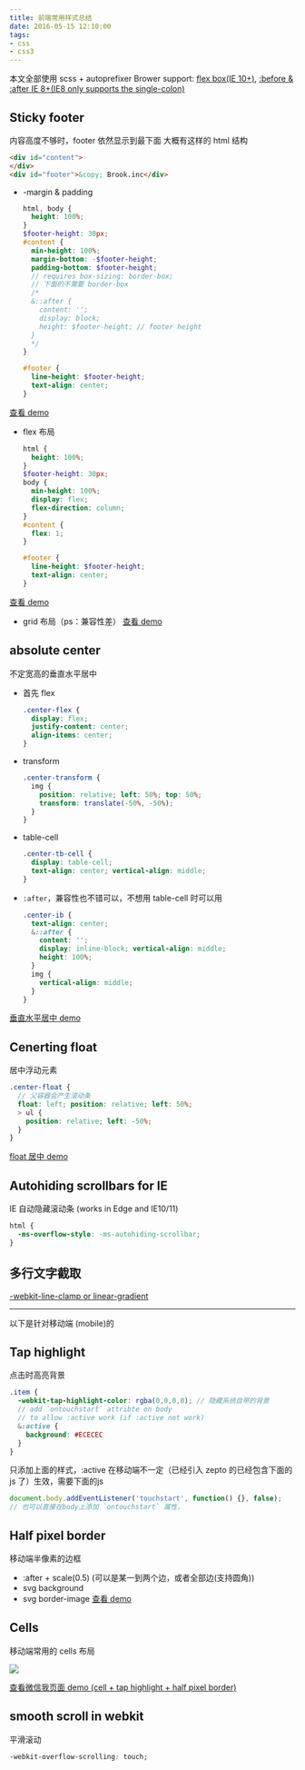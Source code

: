 ```yaml
---
title: 前端常用样式总结
date: 2016-05-15 12:10:00
tags:
- css
- css3
---
```


本文全部使用 scss + autoprefixer
Brower support: [flex box(IE 10+)](http://caniuse.com/#search=flex), [:before & :after IE 8+(IE8 only supports the single-colon)](http://caniuse.com/#search=generate)

## Sticky footer

内容高度不够时，footer 依然显示到最下面
大概有这样的 html 结构
<!-- more -->
```html
<div id="content">
</div>
<div id="footer">&copy; Brook.inc</div>
```

* -margin & padding
  ```scss
  html, body {
    height: 100%;
  }
  $footer-height: 30px;
  #content {
    min-height: 100%;
    margin-bottom: -$footer-height;
    padding-bottom: $footer-height;
    // requires box-sizing: border-box;
    // 下面的不需要 border-box
    /*
    &::after {
      content: '';
      display: block;
      height: $footer-height; // footer height
    }
    */
  }

  #footer {
    line-height: $footer-height;
    text-align: center;
  }
  ```
[查看 demo](http://codepen.io/yangg/pen/GZLyQE)

* flex 布局
  ```scss
  html {
    height: 100%;
  }
  $footer-height: 30px;
  body {
    min-height: 100%;
    display: flex;
    flex-direction: column;
  }
  #content {
    flex: 1;
  }

  #footer {
    line-height: $footer-height;
    text-align: center;
  }
  ```
[查看 demo](http://codepen.io/yangg/pen/dMLgbv)

* grid 布局（ps：兼容性差）
[查看 demo](https://codepen.io/yangg/pen/vKGjWL)

## absolute center
不定宽高的垂直水平居中
* 首先 flex

  ```css
  .center-flex {
    display: flex;
    justify-content: center;
    align-items: center;
  }
  ```


* transform

  ```scss
  .center-transform {
    img {
      position: relative; left: 50%; top: 50%;
      transform: translate(-50%, -50%);
    }
  }
  ```

* table-cell

  ```css
  .center-tb-cell {
    display: table-cell;
    text-align: center; vertical-align: middle;
  }
  ```

* `:after`，兼容性也不错可以，不想用 table-cell 时可以用

  ```scss
  .center-ib {
    text-align: center;
    &::after {
      content: '';
      display: inline-block; vertical-align: middle;
      height: 100%;
    }
    img {
      vertical-align: middle;
    }
  }
  ```

[垂直水平居中 demo](http://codepen.io/yangg/pen/WvbbXd)

## Cenerting float
居中浮动元素
```scss
.center-float {
  // 父容器会产生滚动条
  float: left; position: relative; left: 50%;
  > ul {
    position: relative; left: -50%;
  }
}
```

[float 居中 demo](http://codepen.io/yangg/pen/WvMQqz)

## Autohiding scrollbars for IE
IE 自动隐藏滚动条 (works in Edge and IE10/11)
```css
html {
  -ms-overflow-style: -ms-autohiding-scrollbar;
}
```

## 多行文字截取
[-webkit-line-clamp or linear-gradient](http://codepen.io/yangg/pen/mJEVPx)

---
以下是针对移动端 (mobile)的

## Tap highlight
点击时高亮背景

```scss
.item {
  -webkit-tap-highlight-color: rgba(0,0,0,0); // 隐藏系统自带的背景
  // add `ontouchstart` attribte on body
  // to allow :active work (if :active not work)
  &:active {
    background: #ECECEC
  }
}
```
只添加上面的样式，:active 在移动端不一定（已经引入 zepto 的已经包含下面的 js 了）生效，需要下面的js

```js
document.body.addEventListener('touchstart', function() {}, false);
// 也可以直接在body上添加 `ontouchstart` 属性，
```

## Half pixel border
移动端半像素的边框
* :after + scale(0.5) (可以是某一到两个边，或者全部边(支持圆角))
* svg background
* svg border-image
[查看 demo](http://codepen.io/yangg/pen/dMKmLr)

## Cells
移动端常用的 cells 布局

![](https://o8hio0x77.qnssl.com/blog/2016/i/2016-06-09_12:37:31.jpg)

[查看微信我页面 demo (cell + tap highlight + half pixel border)](http://codepen.io/yangg/pen/bpJxyj)


## smooth scroll in webkit

平滑滚动
```css
-webkit-overflow-scrolling: touch;
```
